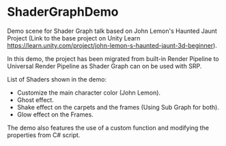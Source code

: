 # ShaderGraphDemo
Demo scene for Shader Graph talk based on John Lemon's Haunted Jaunt Project
(Link to the base project on Unity Learn https://learn.unity.com/project/john-lemon-s-haunted-jaunt-3d-beginner).


In this demo, the project has been migrated from built-in Render Pipeline to Universal Render Pipeline as Shader Graph can on be used with SRP.

List of Shaders shown in the demo:
* Customize the main character color (John Lemon).
* Ghost effect.
* Shake effect on the carpets and the frames (Using Sub Graph for both).
* Glow effect on the Frames.

The demo also features the use of a custom function and modifying the properties from C# script.
